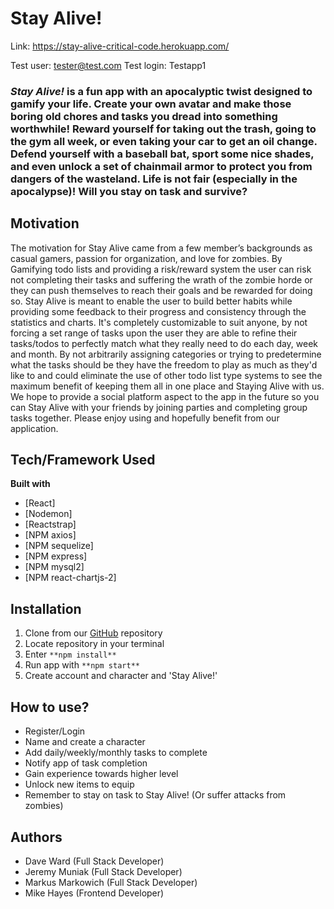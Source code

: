 # Stay Alive!

Link: https://stay-alive-critical-code.herokuapp.com/

Test user: tester@test.com
Test login: Testapp1

### *Stay Alive!* is a fun app with an apocalyptic twist designed to gamify your life. Create your own avatar and make those boring old chores and tasks you dread into something worthwhile! Reward yourself for taking out the trash, going to the gym all week, or even taking your car to get an oil change. Defend yourself with a baseball bat, sport some nice shades, and even unlock a set of chainmail armor to protect you from dangers of the wasteland. Life is not fair (especially in the apocalypse)! Will you stay on task and survive?

## Motivation
The motivation for Stay Alive came from a few member’s backgrounds as casual gamers, passion for organization, and love for zombies. By Gamifying todo lists and providing a risk/reward system the user can risk not completing their tasks and suffering the wrath of the zombie horde or they can push themselves to reach their goals and be rewarded for doing so. Stay Alive is meant to enable the user to build better habits while providing some feedback to their progress and consistency through the statistics and charts.  It's completely customizable to suit anyone, by not forcing a set range of tasks upon the user they are able to refine their tasks/todos to perfectly match what they really need to do each day, week and month. By not arbitrarily assigning categories or trying to predetermine what the tasks should be they have the freedom to play as much as they'd like to and could eliminate the use of other todo list type systems to see the maximum benefit of keeping them all in one place and Staying Alive with us. We hope to provide a social platform aspect to the app in the future so you can Stay Alive with your friends by joining parties and completing group tasks together. 
Please enjoy using and hopefully benefit from our application.

## Tech/Framework Used
<b>Built with</b>
- [React]
- [Nodemon]
- [Reactstrap]
- [NPM axios]
- [NPM sequelize]
- [NPM express]
- [NPM mysql2]
- [NPM react-chartjs-2] 


## Installation
1. Clone from our [GitHub](https://github.com/markus902/Stay_Alive) repository
2. Locate repository in your terminal 
3. Enter `**npm install**`
4. Run app with `**npm start**`
5. Create account and character and 'Stay Alive!'

## How to use?
- Register/Login
- Name and create a character
- Add daily/weekly/monthly tasks to complete
- Notify app of task completion
- Gain experience towards higher level
- Unlock new items to equip
- Remember to stay on task to Stay Alive! (Or suffer attacks from zombies)

## Authors
- Dave Ward (Full Stack Developer)
- Jeremy Muniak (Full Stack Developer)
- Markus Markowich (Full Stack Developer)
- Mike Hayes (Frontend Developer)
